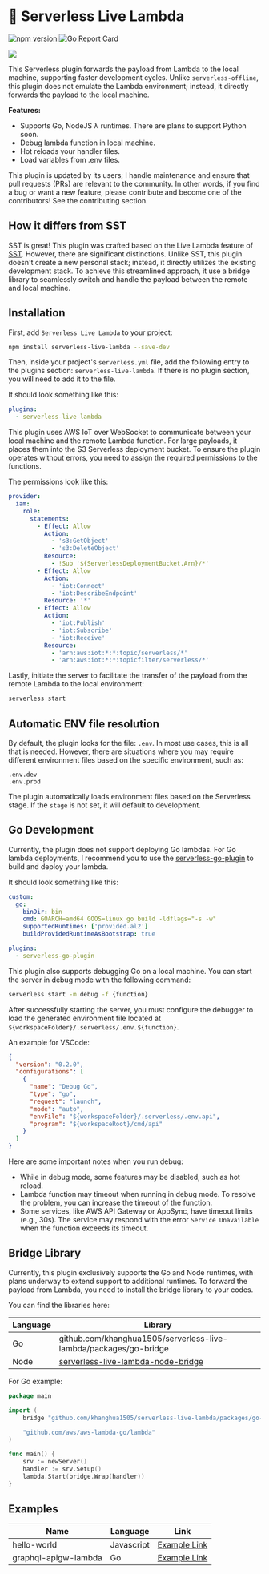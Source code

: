 # 🚀 Serverless Live Lambda

[![npm version](https://img.shields.io/npm/v/serverless-live-lambda.svg?style=flat)](https://www.npmjs.com/package/serverless-live-lambda)
[![Go Report Card](https://goreportcard.com/badge/github.com/aboutkh/serverless-live-lambda/support/go)](https://goreportcard.com/report/github.com/aboutkh/serverless-live-lambda/support/go)

![](https://raw.githubusercontent.com/aboutkh/serverless-live-lambda/main/docs/img/icon.jpg)

This Serverless plugin forwards the payload from Lambda to the local machine, supporting faster
development cycles. Unlike `serverless-offline`, this plugin does not emulate the Lambda environment;
instead, it directly forwards the payload to the local machine.

**Features:**

- Supports Go, NodeJS λ runtimes. There are plans to support Python soon.
- Debug lambda function in local machine.
- Hot reloads your handler files.
- Load variables from .env files.

This plugin is updated by its users; I handle maintenance and ensure that pull requests (PRs)
are relevant to the community. In other words, if you find a bug or want a new feature,
please contribute and become one of the contributors! See the contributing section.

## How it differs from SST

SST is great! This plugin was crafted based on the Live Lambda feature of [SST](https://docs.sst.dev/live-lambda-development).
However, there are significant distinctions. Unlike SST, this plugin doesn't create a new personal stack;
instead, it directly utilizes the existing development stack. To achieve this streamlined approach,
it use a bridge library to seamlessly switch and handle the payload between the remote and local machine.

## Installation

First, add `Serverless Live Lambda` to your project:

```bash
npm install serverless-live-lambda --save-dev
```

Then, inside your project's `serverless.yml` file, add the following entry to the plugins section:
`serverless-live-lambda`. If there is no plugin section, you will need to add it to the file.

It should look something like this:

```yaml
plugins:
  - serverless-live-lambda
```

This plugin uses AWS IoT over WebSocket to communicate between your local machine and the remote Lambda function.
For large payloads, it places them into the S3 Serverless deployment bucket. To ensure the plugin operates without errors,
you need to assign the required permissions to the functions.

The permissions look like this:

```yaml
provider:
  iam:
    role:
      statements:
        - Effect: Allow
          Action:
            - 's3:GetObject'
            - 's3:DeleteObject'
          Resource:
            - !Sub '${ServerlessDeploymentBucket.Arn}/*'
        - Effect: Allow
          Action:
            - 'iot:Connect'
            - 'iot:DescribeEndpoint'
          Resource: '*'
        - Effect: Allow
          Action:
            - 'iot:Publish'
            - 'iot:Subscribe'
            - 'iot:Receive'
          Resource:
            - 'arn:aws:iot:*:*:topic/serverless/*'
            - 'arn:aws:iot:*:*:topicfilter/serverless/*'
```

Lastly, initiate the server to facilitate the transfer of the payload from the remote Lambda to
the local environment:

```bash
serverless start
```

## Automatic ENV file resolution

By default, the plugin looks for the file: `.env`. In most use cases, this is all that is needed.
However, there are situations where you may require different environment files based on
the specific environment, such as:

```
.env.dev
.env.prod
```

The plugin automatically loads environment files based on the Serverless stage.
If the `stage` is not set, it will default to development.

## Go Development

Currently, the plugin does not support deploying Go lambdas. For Go lambda deployments,
I recommend you to use the [serverless-go-plugin](https://www.npmjs.com/package/serverless-go-plugin)
to build and deploy your lambda.

It should look something like this:

```yaml
custom:
  go:
    binDir: bin
    cmd: GOARCH=amd64 GOOS=linux go build -ldflags="-s -w"
    supportedRuntimes: ['provided.al2']
    buildProvidedRuntimeAsBootstrap: true

plugins:
  - serverless-go-plugin
```

This plugin also supports debugging Go on a local machine. You can start the server in debug mode with the
following command:

```bash
serverless start -m debug -f {function}
```

After successfully starting the server, you must configure the debugger to load the generated environment file
located at `${workspaceFolder}/.serverless/.env.${function}`.

An example for VSCode:

```json
{
  "version": "0.2.0",
  "configurations": [
    {
      "name": "Debug Go",
      "type": "go",
      "request": "launch",
      "mode": "auto",
      "envFile": "${workspaceFolder}/.serverless/.env.api",
      "program": "${workspaceRoot}/cmd/api"
    }
  ]
}
```

Here are some important notes when you run debug:

- While in debug mode, some features may be disabled, such as hot reload.
- Lambda function may timeout when running in debug mode. To resolve the problem,
  you can increase the timeout of the function.
- Some services, like AWS API Gateway or AppSync, have timeout limits (e.g., 30s).
  The service may respond with the error `Service Unavailable` when the function exceeds its timeout.

## Bridge Library

Currently, this plugin exclusively supports the Go and Node runtimes, with plans underway to extend support
to additional runtimes. To forward the payload from Lambda, you need to install the bridge library
to your codes.

You can find the libraries here:

| Language | Library                                                                                                |
| -------- | ------------------------------------------------------------------------------------------------------ |
| Go       | github.com/khanghua1505/serverless-live-lambda/packages/go-bridge                                      |
| Node     | [serverless-live-lambda-node-bridge](https://www.npmjs.com/package/serverless-live-lambda-node-bridge) |


For Go example:

```go
package main

import (
	bridge "github.com/khanghua1505/serverless-live-lambda/packages/go-bridge"

	"github.com/aws/aws-lambda-go/lambda"
)

func main() {
	srv := newServer()
	handler := srv.Setup()
	lambda.Start(bridge.Wrap(handler))
}
```

## Examples

| Name                 | Language   | Link                                                                          |
| -------------------- | ---------- | ----------------------------------------------------------------------------- |
| hello-world          | Javascript | [Example Link](https://github.com/khanghua1505/examples/hello-world)          |
| graphql-apigw-lambda | Go         | [Example Link](https://github.com/khanghua1505/examples/graphql-apigw-lambda) |
